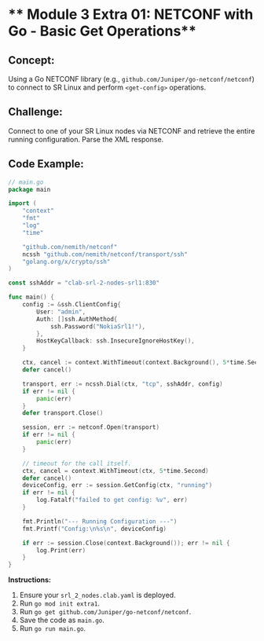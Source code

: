 # ** Module 3 Extra 01: NETCONF with Go - Basic Get Operations**

## **Concept:** 
Using a Go NETCONF library (e.g., `github.com/Juniper/go-netconf/netconf`) to connect to SR Linux and perform `<get-config>` operations.

## **Challenge:** 
Connect to one of your SR Linux nodes via NETCONF and retrieve the entire running configuration. Parse the XML response.

## **Code Example:**
```go
// main.go
package main

import (
	"context"
	"fmt"
	"log"
	"time"

	"github.com/nemith/netconf"
	ncssh "github.com/nemith/netconf/transport/ssh"
	"golang.org/x/crypto/ssh"
)

const sshAddr = "clab-srl-2-nodes-srl1:830"

func main() {
	config := &ssh.ClientConfig{
		User: "admin",
		Auth: []ssh.AuthMethod{
			ssh.Password("NokiaSrl1!"),
		},
		HostKeyCallback: ssh.InsecureIgnoreHostKey(),
	}

	ctx, cancel := context.WithTimeout(context.Background(), 5*time.Second)
	defer cancel()

	transport, err := ncssh.Dial(ctx, "tcp", sshAddr, config)
	if err != nil {
		panic(err)
	}
	defer transport.Close()

	session, err := netconf.Open(transport)
	if err != nil {
		panic(err)
	}

	// timeout for the call itself.
	ctx, cancel = context.WithTimeout(ctx, 5*time.Second)
	defer cancel()
	deviceConfig, err := session.GetConfig(ctx, "running")
	if err != nil {
		log.Fatalf("failed to get config: %v", err)
	}

	fmt.Println("--- Running Configuration ---")
	fmt.Printf("Config:\n%s\n", deviceConfig)

	if err := session.Close(context.Background()); err != nil {
		log.Print(err)
	}
}
```
**Instructions:**
1.  Ensure your `srl_2_nodes.clab.yaml` is deployed.
2.  Run `go mod init extra1`.
3.  Run `go get github.com/Juniper/go-netconf/netconf`.
4.  Save the code as `main.go`.
5.  Run `go run main.go`.
